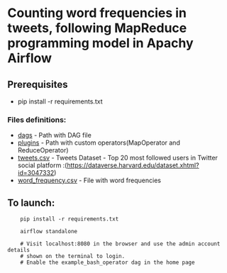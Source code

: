 # Counting word frequencies in tweets, following MapReduce programming model in **Apachy Airflow**
## Prerequisites
* pip install -r requirements.txt
### Files definitions:

- [dags](dags) - Path with DAG file
- [plugins](plugins) - Path with custom operators(MapOperator and ReduceOperator)
- [tweets.csv](tweets.csv) - Tweets Dataset - Top 20 most followed users in Twitter social platform :(https://dataverse.harvard.edu/dataset.xhtml?id=3047332)
- [word_frequency.csv](word_frequency.csv) - File with word frequencies

## To launch:

```console
    pip install -r requirements.txt
    
    airflow standalone

    # Visit localhost:8080 in the browser and use the admin account details
    # shown on the terminal to login.
    # Enable the example_bash_operator dag in the home page
```